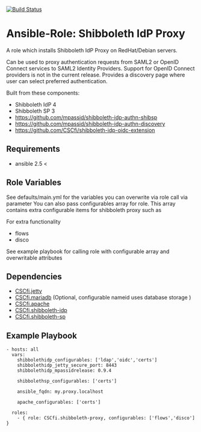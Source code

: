 [![Build Status](https://travis-ci.org/CSCfi/ansible-role-shibboleth-idp-proxy.svg?branch=master)](https://travis-ci.org/CSCfi/ansible-role-shibboleth-idp-proxy)

Ansible-Role: Shibboleth IdP Proxy
=========

A role which installs Shibboleth IdP Proxy on RedHat/Debian servers. 

Can be used to proxy authentication requests from SAML2 or OpenID Connect services to SAML2 Identity Providers. Support for OpenID Connect providers is not in the current release. Provides a discovery page where user can select preferred authentication.

Built from these components:
* Shibboleth IdP 4
* Shibboleth SP 3
* https://github.com/mpassid/shibboleth-idp-authn-shibsp
* https://github.com/mpassid/shibboleth-idp-authn-discovery
* https://github.com/CSCfi/shibboleth-idp-oidc-extension


Requirements
------------
* ansible 2.5 <

Role Variables
--------------

See defaults/main.yml for the variables you can overwrite via role call via parameter
You can also pass configurables array for role. This array contains extra configurable items for shibboleth proxy such as

For extra functionality
* flows
* disco

See example playbook for calling role with configurable array and overwritable attributes

Dependencies
------------

* [CSCfi.jetty](https://github.com/CSCfi/ansible-role-jetty) 
* [CSCfi.mariadb](https://github.com/CSCfi/ansible-role-mariadb) (Optional, configurable nameid uses database storage )
* [CSCfi.apache](https://github.com/CSCfi/ansible-role-apache)
* [CSCfi.shibboleth-idp](https://github.com/CSCfi/ansible-role-shibboleth-idp)
* [CSCfi.shibboleth-sp](https://github.com/CSCfi/ansible-role-shibboleth-sp)

Example Playbook
----------------

    - hosts: all
      vars:
        shibbolethidp_configurables: ['ldap','oidc','certs']
        shibbolethidp_jetty_secure_port: 8443
        shibbolethidp_mpassidrelease: 0.9.4

        shibbolethsp_configurables: ['certs']

        ansible_fqdn: my.proxy.localhost

        apache_configurables: ['certs']
	
      roles:
      	- { role: CSCfi.shibboleth-proxy, configurables: ['flows','disco'] }
